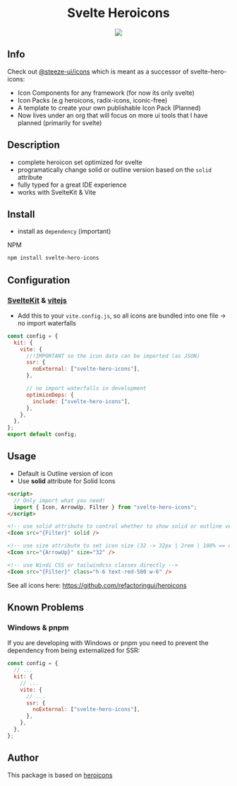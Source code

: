 <div align="center">
  <h1>Svelte Heroicons</h1>
  <a href="https://www.npmjs.com/package/svelte-hero-icons"><img src="https://img.shields.io/npm/v/svelte-hero-icons.svg?style=flat" /></a>
</div>

## Info

Check out [@steeze-ui/icons](https://github.com/steeze-ui/icons) which is meant as a successor of svelte-hero-icons:

- Icon Components for any framework (for now its only svelte)
- Icon Packs (e.g heroicons, radix-icons, iconic-free)
- A template to create your own publishable Icon Pack (Planned)
- Now lives under an org that will focus on more ui tools that I have planned (primarily for svelte)

## Description

- complete heroicon set optimized for svelte
- programatically change solid or outline version based on the `solid` attribute
- fully typed for a great IDE experience
- works with SvelteKit & Vite

## Install

- install as `dependency` (important)

NPM

```bash
npm install svelte-hero-icons
```

## Configuration

### [SvelteKit](https://github.com/sveltejs/kit) & [vitejs](https://github.com/vitejs/vite)

- Add this to your `vite.config.js`, so all icons are bundled into one file -> no import waterfalls

```js
const config = {
  kit: {
    vite: {
      //!IMPORTANT so the icon data can be imported (as JSON)
      ssr: {
        noExternal: ["svelte-hero-icons"],
      },

      // no import waterfalls in development
      optimizeDeps: {
        include: ["svelte-hero-icons"],
      },
    },
  },
};
export default config;
```

## Usage

- Default is Outline version of icon
- Use **solid** attribute for Solid Icons

```html
<script>
  // Only import what you need!
  import { Icon, ArrowUp, Filter } from "svelte-hero-icons";
</script>

<!-- use solid attribute to control whether to show solid or outline version of icon -->
<Icon src="{Filter}" solid />

<!-- use size attribute to set icon size (32 -> 32px | 2rem | 100% == default ) -->
<Icon src="{ArrowUp}" size="32" />

<!-- use Windi CSS or tailwindcss classes directly -->
<Icon src="{Filter}" class="h-6 text-red-500 w-6" />
```

See all icons here: https://github.com/refactoringui/heroicons

## Known Problems

### Windows & pnpm

If you are developing with Windows or pnpm you need to prevent the dependency from being externalized for SSR:

```js
const config = {
  // ...
  kit: {
    // ...
    vite: {
      // ...
      ssr: {
        noExternal: ["svelte-hero-icons"],
      },
    },
  },
};
```

## Author

This package is based on [heroicons](https://github.com/refactoringui/heroicons)
